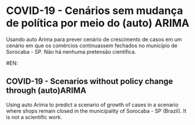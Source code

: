 # COVID-19 - Cenários sem mudança de política por meio do (auto) ARIMA
Usando auto Arima para prever cenário de crescimento de casos em um cenário em que os comércios continuassem fechados no município de Sorocaba - SP. Não há nenhuma pretensão cientifica. 

#EN:
## COVID-19 - Scenarios without policy change through (auto)ARIMA
Using auto Arima to predict a scenario of growth of cases in a scenario where shops remain closed in the municipality of Sorocaba - SP (Brazil). It is not a scientific work.
